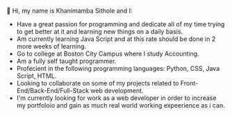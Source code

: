 👋 Hi, my name is Khanimamba Sithole and I:
- Have a great passion for programming and dedicate all of my time trying to get better at it and learning new things on a daily basis.
- Am currently learning Java Script and at this rate should be done in 2 more weeks of learning.
- Go to college at Boston City Campus where I study Accounting.
- Am a fully self taught programmer.
- Profecient in the following programming languages: Python, CSS, Java Script, HTML.
- Looking to collaborate on some of my projects related to Front-End/Back-End/Full-Stack web development.
- I'm currently looking for work as a web developer in order to increase my portfoloio and gain as much real world working expeerience as i can.
